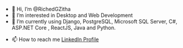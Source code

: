 - 👋 Hi, I’m @RichedGZitha
- 👀 I’m interested in Desktop and Web Development 
- 🌱 I’m currently using Django, PostgreSQL, Microsoft SQL Server, C#, ASP.NET Core , ReactJS, Java and Python.
<!--- 💞️ I’m looking to collaborate on Mozilla -->
- 📫 How to reach me [LinkedIn Profile](https://www.linkedin.com/in/richard-zitha-6834911ba/)


<!---
RichedGZitha/RichedGZitha is a ✨ special ✨ repository because its `README.md` (this file) appears on your GitHub profile.
You can click the Preview link to take a look at your changes.
--->
